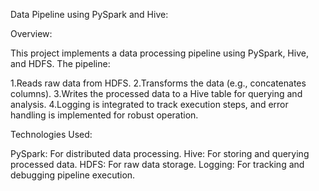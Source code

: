 
Data Pipeline using PySpark and Hive:

Overview:

This project implements a data processing pipeline using PySpark, Hive, and HDFS. The pipeline:

1.Reads raw data from HDFS.
2.Transforms the data (e.g., concatenates columns).
3.Writes the processed data to a Hive table for querying and analysis.
4.Logging is integrated to track execution steps, and error handling is implemented for robust operation.

Technologies Used: 

PySpark: For distributed data processing.
Hive: For storing and querying processed data.
HDFS: For raw data storage.
Logging: For tracking and debugging pipeline execution.